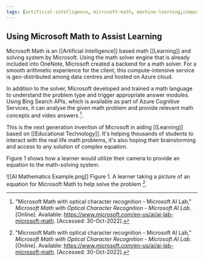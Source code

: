 ```yaml
---
tags: [artificial-intelligence, microsoft-math, machine-learning,computer-vision,mathematical-learning]
---
```


## Using Microsoft Math to Assist Learning

Microsoft Math is an [[Artificial Intelligence]] based math [[Learning]] and solving system by Microsoft. Using the math solver engine that is already included into OneNote, Microsoft created a backend for a math solver. For a smooth arithmetic experience for the client, this compute-intensive service is geo-distributed among data centres and hosted on Azure cloud.

In addition to the solver, Microsoft developed and trained a math language to understand the problem type and trigger appropriate answer modules. Using Bing Search APIs, which is available as part of Azure Cognitive Services, it can analyse the given math problem and provide relevant math concepts and video answers [^1].  

This is the next generation invention of Microsoft in aiding [[Learning]] based on [[Educational Technology]]. It's helping thousands of students to interact with the real life math problems, it's also hoping their brainstorming and access to any solution of complex equation.

Figure 1 shows how a learner would utilize their camera to provide an equation to the math-solving system.

![[AI Mathematics Example.png]]
Figure 1. A learner taking a picture of an equation for Microsoft Math to help solve the problem [^1].

[^1]: "Microsoft Math with optical character recognition - Microsoft AI Lab," _Microsoft Math with Optical Character Recognition - Microsoft AI Lab_. \[Online\]. Available: https://www.microsoft.com/en-us/ai/ai-lab-microsoft-math. \[Accessed: 30-Oct-2022\].